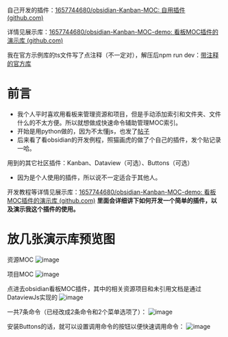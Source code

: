自己开发的插件：[1657744680/obsidian-Kanban-MOC: 自用插件 (github.com)](https://github.com/1657744680/obsidian-Kanban-MOC)

详情见展示库：[1657744680/obsidian-Kanban-MOC-demo: 看板MOC插件的演示库 (github.com)](https://github.com/1657744680/obsidian-Kanban-MOC-demo)

我在官方示例库的ts文件写了点注释（不一定对），解压后npm run dev：[带注释的官方库](https://github.com/1657744680/obsidian-plugin)

# 前言

- 我个人平时喜欢用看板来管理资源和项目，但是手动添加索引和文件夹、文件什么的不太方便。所以就想做成快速命令辅助管理MOC索引。
- 开始是用python做的，因为不太懂js，也发了[帖子](https://forum-zh.obsidian.md/t/topic/2506?u=%E6%88%91%E6%83%B3%E5%81%9A%E4%B8%80%E6%9D%A1%E5%92%B8%E9%B1%BC)
- 后来看了看obsidian的开发例程，照猫画虎的做了个自己的插件，发个贴记录一哈。

用到的其它社区插件：Kanban、Dataview（可选）、Buttons（可选）

- 因为是个人使用的插件，所以说不一定适合于其他人。

开发教程等详情见展示库：[1657744680/obsidian-Kanban-MOC-demo: 看板MOC插件的演示库 (github.com)](https://github.com/1657744680/obsidian-Kanban-MOC-demo)
**里面会详细讲下如何开发一个简单的插件，以及演示我这个插件的使用。**

# 放几张演示库预览图
资源MOC
![image](https://user-images.githubusercontent.com/39726621/146632899-20c81ace-b220-42fd-9f01-cf98540cd396.png)

项目MOC
![image](https://user-images.githubusercontent.com/39726621/146632906-d05992d2-016f-4ade-aeb8-e6900059718d.png)

点进去obsidian看板MOC插件，其中的相关资源项目和未引用文档是通过DataviewJs实现的
![image](https://user-images.githubusercontent.com/39726621/146632931-b469ece4-ed83-4c2c-a762-724a10154435.png)

一共7条命令（已经改成2条命令和2个菜单选项了）：
![image](https://user-images.githubusercontent.com/39726621/146632996-5475df85-60f2-4ddb-9d26-3cf3ff6bac5c.png)

安装Buttons的话，就可以设置调用命令的按钮以便快速调用命令：
![image](https://user-images.githubusercontent.com/39726621/146632969-38a27ca1-b8cc-43d2-979b-b891a8ad0aaf.png)

